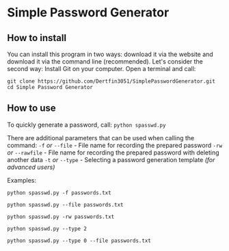 # Simple Password Generator

## How to install
You can install this program in two ways: download it via the website and download it via the command line (recommended).
Let's consider the second way:
Install Git on your computer. Open a terminal and call:
```
git clone https://github.com/Dertfin3051/SimplePasswordGenerator.git
cd Simple Password Generator
```

## How to use
To quickly generate a password, call:
`python spasswd.py`

There are additional parameters that can be used when calling the command:
`-f` *or* `--file` - File name for recording the prepared password
`-rw` *or* `--rawfile` - File name for recording the prepared password with deleting another data
`-t` *or* `--type` - Selecting a password generation template *(for advanced users)*

Examples:

`python spasswd.py -f passwords.txt`

`python spasswd.py --file passwords.txt`

`python spasswd.py -rw passwords.txt`

`python spasswd.py --type 2`

`python spasswd.py --type 0 --file passwords.txt`
